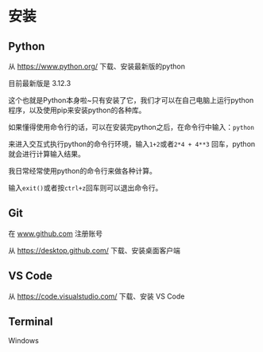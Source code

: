 # 安装

## Python

从 https://www.python.org/ 下载、安装最新版的python

目前最新版是 3.12.3

这个也就是Python本身啦~只有安装了它，我们才可以在自己电脑上运行python程序，以及使用pip来安装python的各种库。

如果懂得使用命令行的话，可以在安装完python之后，在命令行中输入：`python`

来进入交互式执行python的命令行环境，输入`1+2`或者`2*4 + 4**3` 回车，python就会进行计算输入结果。

我日常经常使用python的命令行来做各种计算。

输入`exit()`或者按`ctrl+z`回车则可以退出命令行。




## Git

在 www.github.com 注册账号

从 https://desktop.github.com/ 下载、安装桌面客户端

## VS Code

从 https://code.visualstudio.com/ 下载、安装 VS Code

## Terminal

Windows
